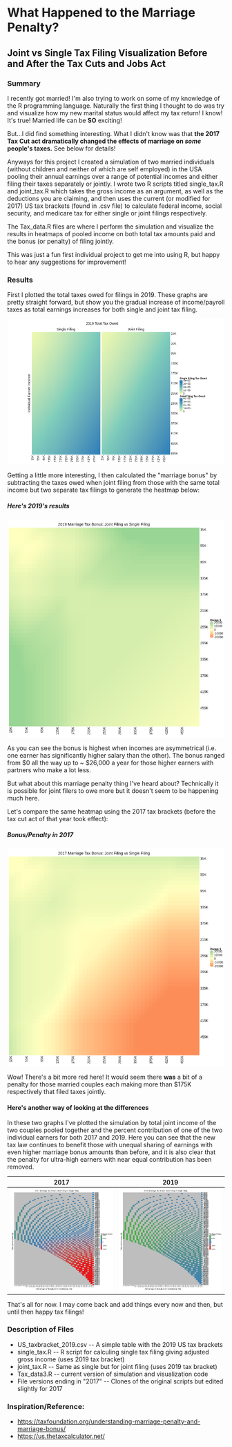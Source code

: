 # What Happened to the Marriage Penalty?
## Joint vs Single Tax Filing Visualization Before and After the Tax Cuts and Jobs Act

### Summary

I recently got married! I'm also trying to work on some of my knowledge of the R programming language. Naturally the first thing I thought to do was try and visualize how my new marital status would affect my tax return! I know! It's true! Married life can be **SO** exciting!

But...I did find something interesting. What I didn't know was that **the 2017 Tax Cut act dramatically changed the effects of marriage on _some_ people's taxes.** See below for details!

Anyways for this project I created a simulation of two married individuals (without children and neither of which are self employed) in the USA pooling their annual earnings over a range of potential incomes and either filing their taxes separately or jointly. I wrote two R scripts titled single_tax.R and joint_tax.R which takes the gross income as an argument, as well as the deductions you are claiming, and then uses the current (or modified for 2017) US tax brackets (found in .csv file) to calculate federal income, social security, and medicare tax for either single or joint filings respectively.

The Tax_data.R files are where I perform the simulation and visualize the results in heatmaps of pooled income on both total tax amounts paid and the bonus (or penalty) of filing jointly.

This was just a fun first individual project to get me into using R, but happy to hear any suggestions for improvement!

### Results

First I plotted the total taxes owed for filings in 2019. These graphs are pretty straight forward, but show you the gradual increase of income/payroll taxes as total earnings increases for both single and joint tax filing.

![2019 Total Tax Owed](https://raw.githubusercontent.com/jrose835/Joint_Tax_Project/master/Total_Tax_Owed_2019.png)

Getting a little more interesting, I then calculated the "marriage bonus" by subtracting the taxes owed when joint filing from those with the same total income but two separate tax filings to generate the heatmap below:

##### Here's 2019's results
![2019 Marriage Bonus Heatmap](https://raw.githubusercontent.com/jrose835/Joint_Tax_Project/master/htmp_bonus_2019.png)

As you can see the bonus is highest when incomes are asymmetrical (i.e. one earner has significantly higher salary than the other). The bonus ranged from $0 all the way up to ~ $26,000 a year for those higher earners with partners who make a lot less.  

But what about this marriage penalty thing I've heard about? Technically it is possible for joint filers to owe more but it doesn't seem to be happening much here.

Let's compare the same heatmap using the 2017 tax brackets (before the tax cut act of that year took effect):

##### Bonus/Penalty in 2017

![2017 Marriage Bonus Heatmap](https://raw.githubusercontent.com/jrose835/Joint_Tax_Project/master/htmp_bonus_2017.png)

Wow! There's a bit more red here! It would seem there **was** a bit of a penalty for those married couples each making more than $175K respectively that filed taxes jointly.

#### Here's another way of looking at the differences
 In these two graphs I've plotted the simulation by total joint income of the two couples pooled together and the percent contribution of one of the two individual earners for both 2017 and 2019. Here you can see that the new tax law continues to benefit those with unequal sharing of earnings with even higher marriage bonus amounts than before, and it is also clear that the penalty for ultra-high earners with near equal contribution has been removed.  

| 2017 | 2019 |
| ----- | ----- |
| ![2017 Contribution Plot](https://raw.githubusercontent.com/jrose835/Joint_Tax_Project/master/ContributionPlot_2017.png) | ![2019 Contribution Plot](https://raw.githubusercontent.com/jrose835/Joint_Tax_Project/master/ContributionPlot_2019.png) |

That's all for now. I may come back and add things every now and then, but until then happy tax filings!

### Description of Files
* US_taxbracket_2019.csv -- A simple table with the 2019 US tax brackets
* single_tax.R -- R script for calculing single tax filing giving adjusted gross income (uses 2019 tax bracket)
* joint_tax.R -- Same as single but for joint filing (uses 2019 tax bracket)
* Tax_data3.R -- current version of simulation and visualization code
* File versions ending in "2017" -- Clones of the original scripts but edited slightly for 2017

### Inspiration/Reference:
* <https://taxfoundation.org/understanding-marriage-penalty-and-marriage-bonus/>
* <https://us.thetaxcalculator.net/>
